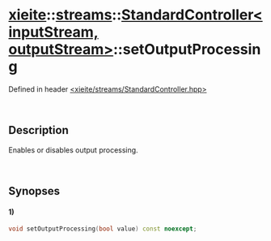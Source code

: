 # [xieite](../../../xieite.md)\:\:[streams](../../../streams.md)\:\:[StandardController\<inputStream, outputStream\>](../../StandardController.md)\:\:setOutputProcessing
Defined in header [<xieite/streams/StandardController.hpp>](../../../../include/xieite/streams/StandardController.hpp)

&nbsp;

## Description
Enables or disables output processing.

&nbsp;

## Synopses
#### 1)
```cpp
void setOutputProcessing(bool value) const noexcept;
```
